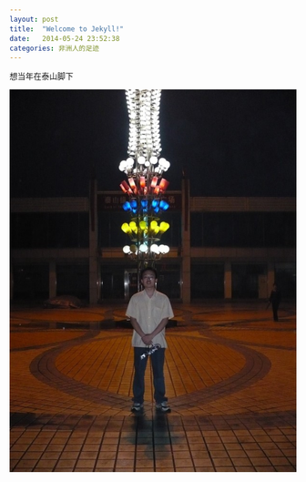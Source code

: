 ```yaml
---
layout: post
title:  "Welcome to Jekyll!"
date:   2014-05-24 23:52:38
categories: 非洲人的足迹
---
```


想当年在泰山脚下

![泰山脚下][taishan]


[taishan]:	 /images/taishan.jpg